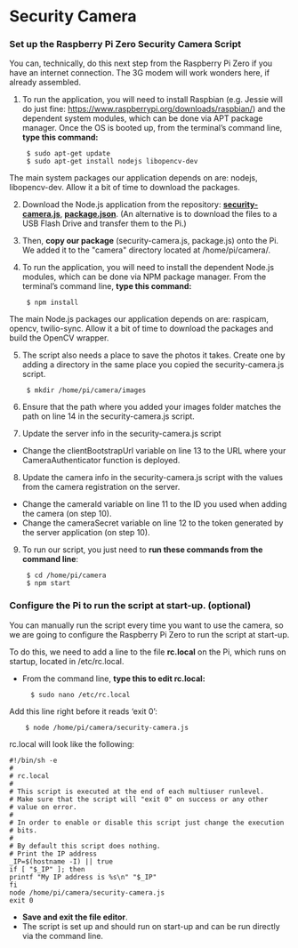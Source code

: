 # Security Camera
### Set up the Raspberry Pi Zero Security Camera Script

You can, technically, do this next step from the Raspberry Pi Zero if you have an internet connection. The 3G modem will work wonders here, if already assembled.

1. To run the application, you will need to install Raspbian (e.g. Jessie will do just fine: https://www.raspberrypi.org/downloads/raspbian/) and the dependent system modules, which can be done via APT package manager. Once the OS is booted up, from the terminal’s command line, **type this command:**

        $ sudo apt-get update
        $ sudo apt-get install nodejs libopencv-dev

The main system packages our application depends on are: nodejs, libopencv-dev. Allow it a bit of time to download the packages.

2. Download the Node.js application from the repository: **[security-camera.js](../pi/security-camera.js)**, **[package.json](../pi/package.json)**. (An alternative is to download the files to a USB Flash Drive and transfer them to the Pi.)
3. Then, **copy our package** (security-camera.js, package.js) onto the Pi. We added it to the "camera" directory located at /home/pi/camera/.
4. To run the application, you will need to install the dependent Node.js modules, which can be done via NPM package manager. From the terminal’s command line, **type this command:**

        $ npm install

The main Node.js packages our application depends on are: raspicam, opencv, twilio-sync. Allow it a bit of time to download the packages and build the OpenCV wrapper.

5. The script also needs a place to save the photos it takes. Create one by adding a directory in the same place you copied the security-camera.js script.

        $ mkdir /home/pi/camera/images

6. Ensure that the path where you added your images folder matches the path on line 14 in the security-camera.js script.
7. Update the server info in the security-camera.js script
  - Change the clientBootstrapUrl variable on line 13 to the URL where your CameraAuthenticator function is deployed.
8. Update the camera info in the security-camera.js script with the values from the camera registration on the server.
  - Change the cameraId variable on line 11 to the ID you used when adding the camera (on step 10).
  - Change the cameraSecret variable on line 12 to the token generated by the server application (on step 10).
9. To run our script, you just need to **run these commands from the command line**:

        $ cd /home/pi/camera
        $ npm start

### Configure the Pi to run the script at start-up. (optional)

You can manually run the script every time you want to use the camera, so we are going to configure the Raspberry Pi Zero to run the script at start-up.

To do this, we need to add a line to the file **rc.local** on the Pi, which runs on startup, located in /etc/rc.local.

* From the command line, **type this to edit rc.local:**

        $ sudo nano /etc/rc.local

Add this line right before it reads ‘exit 0’:

        $ node /home/pi/camera/security-camera.js

rc.local will look like the following:

    #!/bin/sh -e
    #
    # rc.local
    #
    # This script is executed at the end of each multiuser runlevel.
    # Make sure that the script will "exit 0" on success or any other
    # value on error.
    #
    # In order to enable or disable this script just change the execution
    # bits.
    #
    # By default this script does nothing.
    # Print the IP address
    _IP=$(hostname -I) || true
    if [ "$_IP" ]; then
    printf "My IP address is %s\n" "$_IP"
    fi
    node /home/pi/camera/security-camera.js
    exit 0

* **Save and exit the file editor**.
* The script is set up and should run on start-up and can be run directly via the command line.
